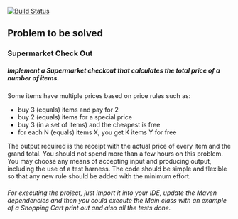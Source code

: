 [![Build Status](https://travis-ci.org/jesusgsdev/shoppingcart.svg?branch=master)](https://travis-ci.org/jesusgsdev/shoppingcart)
## Problem to be solved
### Supermarket Check Out

##### Implement a Supermarket checkout that calculates the total price of a number of items.

Some items have multiple prices based on price rules such as:
- buy 3 (equals) items and pay for 2
- buy 2 (equals) items for a special price
- buy 3 (in a set of items) and the cheapest is free
- for each N (equals) items X, you get K items Y for free

The output required is the receipt with the actual price of every item and the grand total.
You should not spend more than a few hours on this problem.
You may choose any means of accepting input and producing output, including the use of a test harness. The code should be simple and flexible so that any new rule should be added with the minimum effort.

###### For executing the project, just import it into your IDE, update the Maven dependencies and then you could execute the Main class with an example of a Shopping Cart print out and also all the tests done.